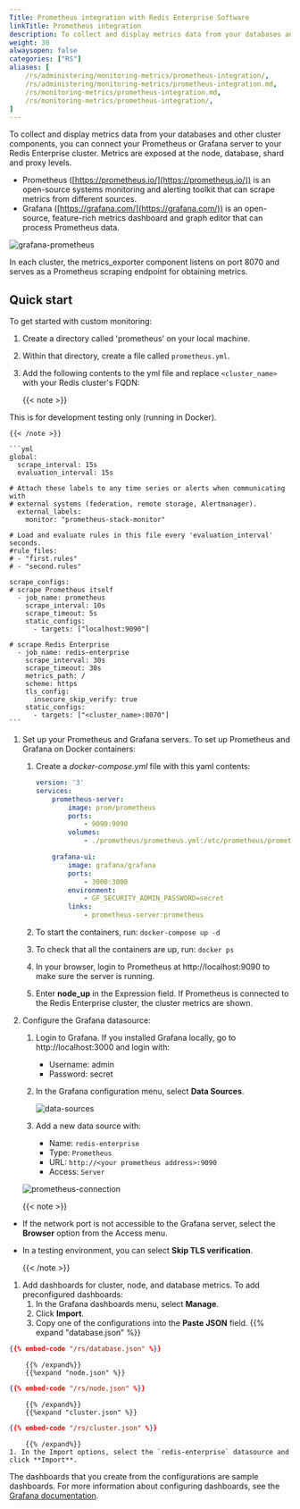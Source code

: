 ```yaml
---
Title: Prometheus integration with Redis Enterprise Software
linkTitle: Prometheus integration
description: To collect and display metrics data from your databases and other cluster components, you can connect your Prometheus or Grafana server to your Redis Enterprise cluster.
weight: 30
alwaysopen: false
categories: ["RS"]
aliases: [
    /rs/administering/monitoring-metrics/prometheus-integration/,
    /rs/administering/monitoring-metrics/prometheus-integration.md,
    /rs/monitoring-metrics/prometheus-integration.md,
    /rs/monitoring-metrics/prometheus-integration/,
]
---
```

To collect and display metrics data from your databases and other cluster components,
you can connect your Prometheus or Grafana server to your Redis Enterprise cluster.
Metrics are exposed at the node, database, shard and proxy levels.

- Prometheus ([https://prometheus.io/](https://prometheus.io/)) is an open-source systems monitoring and alerting toolkit that can scrape metrics from different sources.
- Grafana ([https://grafana.com/](https://grafana.com/)) is an open-source, feature-rich metrics dashboard and graph editor that can process Prometheus data.

![grafana-prometheus](/images/rs/grafana-prometheus.png)

In each cluster, the metrics_exporter component listens on port 8070 and serves as a Prometheus scraping endpoint for obtaining metrics.

## Quick start

To get started with custom monitoring:

1. Create a directory called 'prometheus' on your local machine.

1. Within that directory, create a file called `prometheus.yml`.
1. Add the following contents to the yml file and replace `<cluster_name>` with your Redis cluster's FQDN:

    {{< note >}}

This is for development testing only (running in Docker).

    {{< /note >}}

    ```yml
    global:
      scrape_interval: 15s
      evaluation_interval: 15s

    # Attach these labels to any time series or alerts when communicating with
    # external systems (federation, remote storage, Alertmanager).
      external_labels:
        monitor: "prometheus-stack-monitor"

    # Load and evaluate rules in this file every 'evaluation_interval' seconds.
    #rule_files:
    # - "first.rules"
    # - "second.rules"

    scrape_configs:
    # scrape Prometheus itself
      - job_name: prometheus
        scrape_interval: 10s
        scrape_timeout: 5s
        static_configs:
          - targets: ["localhost:9090"]

    # scrape Redis Enterprise
      - job_name: redis-enterprise
        scrape_interval: 30s
        scrape_timeout: 30s
        metrics_path: /
        scheme: https
        tls_config:
          insecure_skip_verify: true
        static_configs:
          - targets: ["<cluster_name>:8070"]
    ```

1. Set up your Prometheus and Grafana servers.
    To set up Prometheus and Grafana on Docker containers:
    1. Create a _docker-compose.yml_ file with this yaml contents:

        ```yml
        version: '3'
        services:
            prometheus-server:
                image: prom/prometheus
                ports:
                    - 9090:9090
                volumes:
                    - ./prometheus/prometheus.yml:/etc/prometheus/prometheus.yml

            grafana-ui:
                image: grafana/grafana
                ports:
                    - 3000:3000
                environment:
                    - GF_SECURITY_ADMIN_PASSWORD=secret
                links:
                    - prometheus-server:prometheus
        ```

    1. To start the containers, run: `docker-compose up -d`
    1. To check that all the containers are up, run: `docker ps`
    1. In your browser, login to Prometheus at http://localhost:9090 to make sure the server is running.
    1. Enter **node_up** in the Expression field.
        If Prometheus is connected to the Redis Enterprise cluster, the cluster metrics are shown.

1. Configure the Grafana datasource:
    1. Login to Grafana. If you installed Grafana locally, go to http://localhost:3000 and login with:

        - Username: admin
        - Password: secret

    1. In the Grafana configuration menu, select **Data Sources**.

        ![data-sources](/images/rs/data-sources.png)

    1. Add a new data source with:

        - Name: `redis-enterprise`
        - Type: `Prometheus`
        - URL: `http://<your prometheus address>:9090`
        - Access: `Server`

    ![prometheus-connection](/images/rs/prometheus-connection.png)

    {{< note >}}

- If the network port is not accessible to the Grafana server, select the **Browser** option from the Access menu.
- In a testing environment, you can select **Skip TLS verification**.

    {{< /note >}}

1. Add dashboards for cluster, node, and database metrics.
    To add preconfigured dashboards:
    1. In the Grafana dashboards menu, select **Manage**.
    1. Click **Import**.
    1. Copy one of the configurations into the **Paste JSON** field.
        {{% expand "database.json" %}}

```json
{{% embed-code "/rs/database.json" %}}
```

        {{% /expand%}}
        {{%expand "node.json" %}}

```json
{{% embed-code "/rs/node.json" %}}
```

        {{% /expand%}}
        {{%expand "cluster.json" %}}

```json
{{% embed-code "/rs/cluster.json" %}}
```

        {{% /expand%}}
    1. In the Import options, select the `redis-enterprise` datasource and click **Import**.

The dashboards that you create from the configurations are sample dashboards.
For more information about configuring dashboards, see the [Grafana documentation](http://docs.grafana.org).
